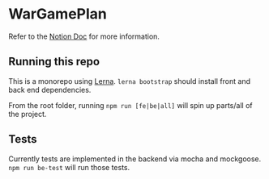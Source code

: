 # WarGamePlan

Refer to the [Notion Doc](https://www.notion.so/hamgames/Warhammer-Gameplan-44f28933c8e04718b88b9a04ef6f4670) for more information.

## Running this repo

This is a monorepo using [Lerna](https://lerna.js.org/).
`lerna bootstrap` should install front and back end dependencies.

From the root folder, running `npm run [fe|be|all]` will spin up parts/all of the project.

## Tests

Currently tests are implemented in the backend via mocha and mockgoose. `npm run be-test` will run those tests.
